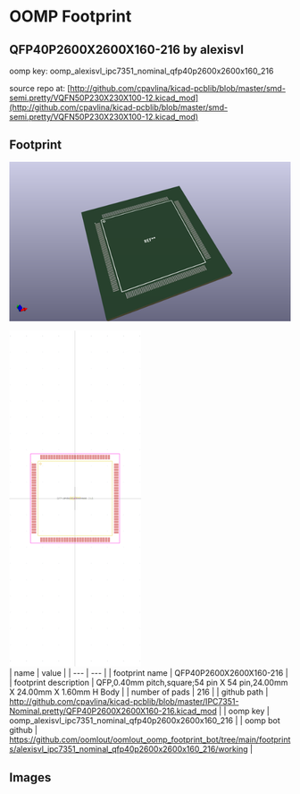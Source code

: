 # OOMP Footprint  
## QFP40P2600X2600X160-216  by alexisvl  
  
oomp key: oomp_alexisvl_ipc7351_nominal_qfp40p2600x2600x160_216  
  
source repo at: [http://github.com/cpavlina/kicad-pcblib/blob/master/smd-semi.pretty/VQFN50P230X230X100-12.kicad_mod](http://github.com/cpavlina/kicad-pcblib/blob/master/smd-semi.pretty/VQFN50P230X230X100-12.kicad_mod)  
## Footprint  
  
[![working_kicad_pcb_3d.png](working_kicad_pcb_3d_600.png)](working_kicad_pcb_3d.png)  
  
[![working.png](working_600.png)](working.png)  
| name | value | 
| --- | --- | 
| footprint name | QFP40P2600X2600X160-216 | 
| footprint description | QFP,0.40mm pitch,square;54 pin X 54 pin,24.00mm X 24.00mm X 1.60mm H Body | 
| number of pads | 216 | 
| github path | http://github.com/cpavlina/kicad-pcblib/blob/master/IPC7351-Nominal.pretty/QFP40P2600X2600X160-216.kicad_mod | 
| oomp key | oomp_alexisvl_ipc7351_nominal_qfp40p2600x2600x160_216 | 
| oomp bot github | https://github.com/oomlout/oomlout_oomp_footprint_bot/tree/main/footprints/alexisvl_ipc7351_nominal_qfp40p2600x2600x160_216/working | 
## Images  
